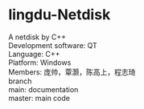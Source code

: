 # lingdu-Netdisk  
A netdisk by C++  
Development software: QT  
Language: C++  
Platform: Windows  
Members: 庞帅，覃灏，陈高上，程志琦  
branch  
main: documentation  
master: main code

